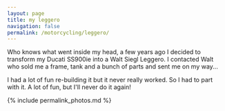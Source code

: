 ```yaml
---
layout: page
title: my leggero
navigation: false
permalink: /motorcycling/leggero/
---
```


Who knows what went inside my head, a few years ago I decided to transform my Ducati SS900ie into a Walt Siegl Leggero. I contacted Walt who sold me a frame, tank and a bunch of parts and sent me on my way...

I had a lot of fun re-building it but it never really worked. So I had to part with it. A lot of fun, but I'll never do it again!

{% include permalink_photos.md %}